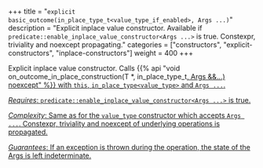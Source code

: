 +++
title = "`explicit basic_outcome(in_place_type_t<value_type_if_enabled>, Args ...)`"
description = "Explicit inplace value constructor. Available if `predicate::enable_inplace_value_constructor<Args ...>` is true. Constexpr, triviality and noexcept propagating."
categories = ["constructors", "explicit-constructors", "inplace-constructors"]
weight = 400
+++

Explicit inplace value constructor. Calls {{% api "void on_outcome_in_place_construction(T *, in_place_type_t<U>, Args &&...) noexcept" %}} with `this`, `in_place_type<value_type>` and `Args ...`.

*Requires*: `predicate::enable_inplace_value_constructor<Args ...>` is true.

*Complexity*: Same as for the `value_type` constructor which accepts `Args ...`. Constexpr, triviality and noexcept of underlying operations is propagated.

*Guarantees*: If an exception is thrown during the operation, the state of the Args is left indeterminate.
